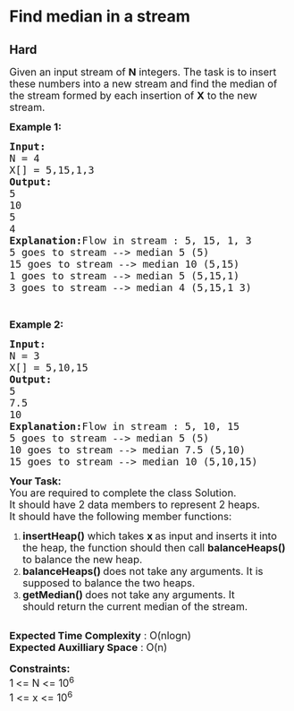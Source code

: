 # Find median in a stream
## Hard 
<div class="problem-statement" style="user-select: auto;">
                <p style="user-select: auto;"></p><p style="user-select: auto;"><span style="font-size: 18px; user-select: auto;">Given an input stream of <strong style="user-select: auto;">N</strong> integers. The task is to insert these numbers into a new stream and find the median of the stream formed by each insertion of <strong style="user-select: auto;">X</strong> to the new stream.</span></p>

<p style="user-select: auto;"><span style="font-size: 18px; user-select: auto;"><strong style="user-select: auto;">Example 1:</strong></span></p>

<pre style="user-select: auto;"><span style="font-size: 18px; user-select: auto;"><strong style="user-select: auto;">Input:
</strong>N = 4
X[] = 5,15,1,3
<strong style="user-select: auto;">Output:
</strong>5</span>
<span style="font-size: 18px; user-select: auto;">10</span>
<span style="font-size: 18px; user-select: auto;">5</span>
<span style="font-size: 18px; user-select: auto;">4<strong style="user-select: auto;">
Explanation:</strong>Flow in stream : 5, 15, 1, 3 </span>
<span style="font-size: 18px; user-select: auto;">5 goes to stream --&gt; median 5 (5) </span>
<span style="font-size: 18px; user-select: auto;">15 goes to stream --&gt; median 10 (5,15) </span>
<span style="font-size: 18px; user-select: auto;">1 goes to stream --&gt; median 5 (5,15,1) </span>
<span style="font-size: 18px; user-select: auto;">3 goes to stream --&gt; median 4 (5,15,1 3) </span>
</pre>

<p style="user-select: auto;">&nbsp;</p>

<p style="user-select: auto;"><span style="font-size: 18px; user-select: auto;"><strong style="user-select: auto;">Example 2:</strong></span></p>

<pre style="user-select: auto;"><span style="font-size: 18px; user-select: auto;"><strong style="user-select: auto;">Input:
</strong>N = 3
X[] = 5,10,15
<strong style="user-select: auto;">Output:
</strong>5</span>
<span style="font-size: 18px; user-select: auto;">7.5</span>
<span style="font-size: 18px; user-select: auto;">10</span><span style="font-size: 18px; user-select: auto;"><strong style="user-select: auto;">
Explanation:</strong>Flow in stream : 5, 10, 15</span>
<span style="font-size: 18px; user-select: auto;">5 goes to stream --&gt; median 5 (5) </span>
<span style="font-size: 18px; user-select: auto;">10 goes to stream --&gt; median 7.5 (5,10) </span>
<span style="font-size: 18px; user-select: auto;">15 goes to stream --&gt; median 10 (5,10,15) </span>
</pre>

<div style="user-select: auto;"><span style="font-size: 18px; user-select: auto;"><strong style="user-select: auto;">Your Task:</strong><br style="user-select: auto;">
You are required to complete the class Solution.&nbsp;<br style="user-select: auto;">
It should have 2 data members to represent 2 heaps.&nbsp;<br style="user-select: auto;">
It should have the following member functions:</span></div>

<ol style="user-select: auto;">
	<li style="user-select: auto;"><span style="font-size: 18px; user-select: auto;"><strong style="user-select: auto;">insertHeap()</strong> which takes <strong style="user-select: auto;">x&nbsp;</strong>as&nbsp;input and inserts it into the heap, the function should then call <strong style="user-select: auto;">balanceHeaps() </strong>to balance the new heap.</span></li>
	<li style="user-select: auto;"><span style="font-size: 18px; user-select: auto;"><strong style="user-select: auto;">balanceHeaps()&nbsp;</strong>does not take any arguments. It is supposed to balance the two&nbsp;heaps.</span></li>
	<li style="user-select: auto;"><span style="font-size: 18px; user-select: auto;"><strong style="user-select: auto;">getMedian() </strong>does not take any arguments. It should&nbsp;return&nbsp;the current median of the stream.</span></li>
</ol>

<div style="user-select: auto;"><br style="user-select: auto;">
<span style="font-size: 18px; user-select: auto;"><strong style="user-select: auto;">Expected Time Complexity</strong> : O(nlogn)<br style="user-select: auto;">
<strong style="user-select: auto;">Expected Auxilliary Space</strong> : O(n)</span></div>

<div style="user-select: auto;">&nbsp;</div>

<div style="user-select: auto;"><span style="font-size: 18px; user-select: auto;"><strong style="user-select: auto;">Constraints:</strong></span></div>

<div style="user-select: auto;"><span style="font-size: 18px; user-select: auto;">1<strong style="user-select: auto;"> </strong>&lt;= N &lt;= 10<sup style="user-select: auto;">6</sup></span><br style="user-select: auto;">
<span style="font-size: 18px; user-select: auto;">1 &lt;= x &lt;= 10<sup style="user-select: auto;">6</sup></span></div>

<div style="user-select: auto;">&nbsp;</div>
 <p style="user-select: auto;"></p>
            </div>